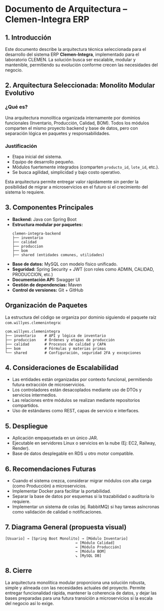 # Documento de Arquitectura – Clemen-Integra ERP

## 1. Introducción
Este documento describe la arquitectura técnica seleccionada para el desarrollo del sistema ERP **Clemen-Integra**, implementado para el laboratorio CLEMEN. La solución busca ser escalable, modular y mantenible, permitiendo su evolución conforme crecen las necesidades del negocio.

## 2. Arquitectura Seleccionada: Monolito Modular Evolutivo

### ¿Qué es?
Una arquitectura monolítica organizada internamente por dominios funcionales (Inventario, Producción, Calidad, BOM). Todos los módulos comparten el mismo proyecto backend y base de datos, pero con separación lógica en paquetes y responsabilidades.

### Justificación
- Etapa inicial del sistema.
- Equipo de desarrollo pequeño.
- Módulos fuertemente integrados (comparten `producto_id`, `lote_id`, etc.).
- Se busca agilidad, simplicidad y bajo costo operativo.

Esta arquitectura permite entregar valor rápidamente sin perder la posibilidad de migrar a microservicios en el futuro si el crecimiento del sistema lo requiere.

## 3. Componentes Principales

- **Backend:** Java con Spring Boot
- **Estructura modular por paquetes:**
  ```
  clemen-integra-backend
  ├── inventario
  ├── calidad
  ├── produccion
  ├── bom
  ├── shared (entidades comunes, utilidades)
  ```
- **Base de datos:** MySQL con modelo físico unificado.
- **Seguridad:** Spring Security + JWT (con roles como ADMIN, CALIDAD, PRODUCCION, etc.)
- **Documentación API:** Swagger UI
- **Gestión de dependencias:** Maven
- **Control de versiones:** Git + GitHub

## Organización de Paquetes

La estructura del código se organiza por dominio siguiendo el paquete raíz `com.willyes.clemenintegra`:

```
com.willyes.clemenintegra
├── inventario    # API y lógica de inventario
├── produccion    # Órdenes y etapas de producción
├── calidad       # Procesos de calidad y CAPA
├── bom           # Fórmulas y materias primas
└── shared        # Configuración, seguridad 2FA y excepciones
```

## 4. Consideraciones de Escalabilidad

- Las entidades están organizadas por contexto funcional, permitiendo futura extracción de microservicios.
- Los controladores están desacoplados mediante uso de DTOs y servicios intermedios.
- Las relaciones entre módulos se realizan mediante repositorios compartidos.
- Uso de estándares como REST, capas de servicio e interfaces.

## 5. Despliegue

- Aplicación empaquetada en un único JAR.
- Ejecutable en servidores Linux o servicios en la nube (Ej: EC2, Railway, Render).
- Base de datos desplegable en RDS u otro motor compatible.

## 6. Recomendaciones Futuras

- Cuando el sistema crezca, considerar migrar módulos con alta carga (como Producción) a microservicios.
- Implementar Docker para facilitar la portabilidad.
- Separar la base de datos por esquemas si la trazabilidad o auditoría lo requiere.
- Implementar un sistema de colas (ej. RabbitMQ) si hay tareas asíncronas como validación de calidad o notificaciones.

## 7. Diagrama General (propuesta visual)
```
[Usuario] → [Spring Boot Monolito] → [Módulo Inventario]
                                → [Módulo Calidad]
                                → [Módulo Producción]
                                → [Módulo BOM]
                                ↘ [MySQL DB]
```

## 8. Cierre
La arquitectura monolítica modular proporciona una solución robusta, simple y alineada con las necesidades actuales del proyecto. Permite entregar funcionalidad rápida, mantener la coherencia de datos, y dejar las bases preparadas para una futura transición a microservicios si la escala del negocio así lo exige.
